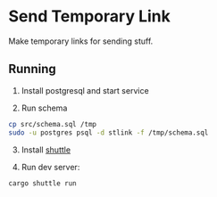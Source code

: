# Send Temporary Link

Make temporary links for sending stuff.

## Running

1. Install postgresql and start service

2. Run schema

```sh
cp src/schema.sql /tmp
sudo -u postgres psql -d stlink -f /tmp/schema.sql
```

3. Install [shuttle](https://docs.shuttle.rs/introduction/installation)

4. Run dev server:

```sh
cargo shuttle run
```
